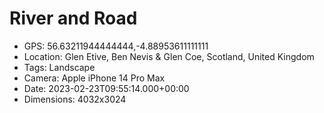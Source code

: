 # River and Road

- GPS: 56.63211944444444,-4.88953611111111
- Location: Glen Etive, Ben Nevis & Glen Coe, Scotland, United Kingdom
- Tags: Landscape
- Camera: Apple iPhone 14 Pro Max
- Date: 2023-02-23T09:55:14.000+00:00
- Dimensions: 4032x3024
